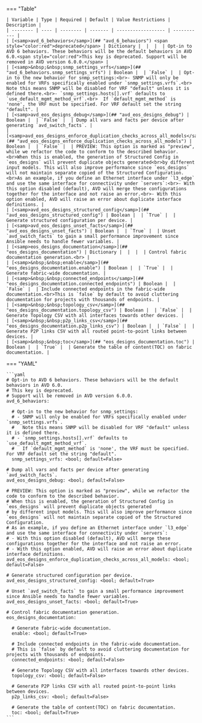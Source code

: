 <!--
  ~ Copyright (c) 2025 Arista Networks, Inc.
  ~ Use of this source code is governed by the Apache License 2.0
  ~ that can be found in the LICENSE file.
  -->
=== "Table"

    | Variable | Type | Required | Default | Value Restrictions | Description |
    | -------- | ---- | -------- | ------- | ------------------ | ----------- |
    | [<samp>avd_6_behaviors</samp>](## "avd_6_behaviors") <span style="color:red">deprecated</span> | Dictionary |  |  |  | Opt-in to AVD 6 behaviors. These behaviors will be the default behaviors in AVD 6.0.<span style="color:red">This key is deprecated. Support will be removed in AVD version 6.0.0.</span> |
    | [<samp>&nbsp;&nbsp;snmp_settings_vrfs</samp>](## "avd_6_behaviors.snmp_settings_vrfs") | Boolean |  | `False` |  | Opt-in to the new behavior for snmp_settings:<br>- SNMP will only be enabled for VRFs specifically enabled under `snmp_settings.vrfs`.<br>  Note this means SNMP will be disabled for VRF "default" unless it is defined there.<br>- `snmp_settings.hosts[].vrf` defaults to `use_default_mgmt_method_vrf`.<br>  If `default_mgmt_method` is 'none', the VRF must be specified. For VRF default set the string "default". |
    | [<samp>avd_eos_designs_debug</samp>](## "avd_eos_designs_debug") | Boolean |  | `False` |  | Dump all vars and facts per device after generating `avd_switch_facts`. |
    | [<samp>avd_eos_designs_enforce_duplication_checks_across_all_models</samp>](## "avd_eos_designs_enforce_duplication_checks_across_all_models") | Boolean |  | `False` |  | PREVIEW: This option is marked as "preview", while we refactor the code to conform to the described behavior.<br>When this is enabled, the generation of Structured Config in `eos_designs` will prevent duplicate objects generated<br>by different input models. This will also improve performance since `eos_designs` will not maintain separate copied of the Structured Configuration.<br>As an example, if you define an Ethernet interface under `l3_edge` and use the same interface for connectivity under `servers`:<br>- With this option disabled (default), AVD will merge these configurations together for the interface and not raise an error.<br>- With this option enabled, AVD will raise an error about duplicate interface definitions. |
    | [<samp>avd_eos_designs_structured_config</samp>](## "avd_eos_designs_structured_config") | Boolean |  | `True` |  | Generate structured configuration per device. |
    | [<samp>avd_eos_designs_unset_facts</samp>](## "avd_eos_designs_unset_facts") | Boolean |  | `True` |  | Unset `avd_switch_facts` to gain a small performance improvement since Ansible needs to handle fewer variables. |
    | [<samp>eos_designs_documentation</samp>](## "eos_designs_documentation") | Dictionary |  |  |  | Control fabric documentation generation.<br> |
    | [<samp>&nbsp;&nbsp;enable</samp>](## "eos_designs_documentation.enable") | Boolean |  | `True` |  | Generate fabric-wide documentation. |
    | [<samp>&nbsp;&nbsp;connected_endpoints</samp>](## "eos_designs_documentation.connected_endpoints") | Boolean |  | `False` |  | Include connected endpoints in the fabric-wide documentation.<br>This is `false` by default to avoid cluttering documentation for projects with thousands of endpoints. |
    | [<samp>&nbsp;&nbsp;topology_csv</samp>](## "eos_designs_documentation.topology_csv") | Boolean |  | `False` |  | Generate Topology CSV with all interfaces towards other devices. |
    | [<samp>&nbsp;&nbsp;p2p_links_csv</samp>](## "eos_designs_documentation.p2p_links_csv") | Boolean |  | `False` |  | Generate P2P links CSV with all routed point-to-point links between devices. |
    | [<samp>&nbsp;&nbsp;toc</samp>](## "eos_designs_documentation.toc") | Boolean |  | `True` |  | Generate the table of content(TOC) on fabric documentation. |

=== "YAML"

    ```yaml
    # Opt-in to AVD 6 behaviors. These behaviors will be the default behaviors in AVD 6.0.
    # This key is deprecated.
    # Support will be removed in AVD version 6.0.0.
    avd_6_behaviors:

      # Opt-in to the new behavior for snmp_settings:
      # - SNMP will only be enabled for VRFs specifically enabled under `snmp_settings.vrfs`.
      #   Note this means SNMP will be disabled for VRF "default" unless it is defined there.
      # - `snmp_settings.hosts[].vrf` defaults to `use_default_mgmt_method_vrf`.
      #   If `default_mgmt_method` is 'none', the VRF must be specified. For VRF default set the string "default".
      snmp_settings_vrfs: <bool; default=False>

    # Dump all vars and facts per device after generating `avd_switch_facts`.
    avd_eos_designs_debug: <bool; default=False>

    # PREVIEW: This option is marked as "preview", while we refactor the code to conform to the described behavior.
    # When this is enabled, the generation of Structured Config in `eos_designs` will prevent duplicate objects generated
    # by different input models. This will also improve performance since `eos_designs` will not maintain separate copied of the Structured Configuration.
    # As an example, if you define an Ethernet interface under `l3_edge` and use the same interface for connectivity under `servers`:
    # - With this option disabled (default), AVD will merge these configurations together for the interface and not raise an error.
    # - With this option enabled, AVD will raise an error about duplicate interface definitions.
    avd_eos_designs_enforce_duplication_checks_across_all_models: <bool; default=False>

    # Generate structured configuration per device.
    avd_eos_designs_structured_config: <bool; default=True>

    # Unset `avd_switch_facts` to gain a small performance improvement since Ansible needs to handle fewer variables.
    avd_eos_designs_unset_facts: <bool; default=True>

    # Control fabric documentation generation.
    eos_designs_documentation:

      # Generate fabric-wide documentation.
      enable: <bool; default=True>

      # Include connected endpoints in the fabric-wide documentation.
      # This is `false` by default to avoid cluttering documentation for projects with thousands of endpoints.
      connected_endpoints: <bool; default=False>

      # Generate Topology CSV with all interfaces towards other devices.
      topology_csv: <bool; default=False>

      # Generate P2P links CSV with all routed point-to-point links between devices.
      p2p_links_csv: <bool; default=False>

      # Generate the table of content(TOC) on fabric documentation.
      toc: <bool; default=True>
    ```
